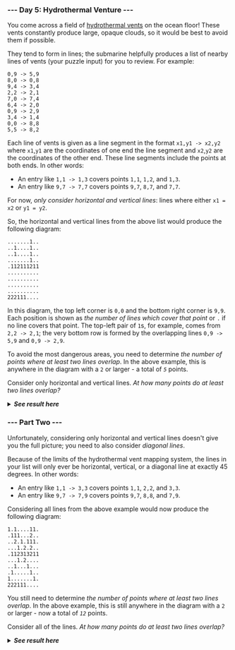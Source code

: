 ﻿### --- Day 5: Hydrothermal Venture ---

You come across a field of [hydrothermal vents](https://en.wikipedia.org/wiki/Hydrothermal_vent) on the ocean floor! These vents 
constantly produce large, opaque clouds, so it would be best to avoid
them if possible.

They tend to form in lines; the submarine helpfully produces a list of
nearby lines of vents (your puzzle input) for you to review. For example:

	0,9 -> 5,9
	8,0 -> 0,8
	9,4 -> 3,4
	2,2 -> 2,1
	7,0 -> 7,4
	6,4 -> 2,0
	0,9 -> 2,9
	3,4 -> 1,4
	0,0 -> 8,8
	5,5 -> 8,2

Each line of vents is given as a line segment in the format `x1,y1 -> x2,y2`
where `x1`,`y1` are the coordinates of one end the line segment and `x2`,`y2` are
the coordinates of the other end. These line segments include the points at 
both ends. In other words:

- An entry like `1,1 -> 1,3` covers points `1,1`, `1,2`, and `1,3`.
- An entry like `9,7 -> 7,7` covers points `9,7`, `8,7`, and `7,7`.

For now, *only consider horizontal and vertical lines*: lines where either
`x1 = x2` or `y1 = y2`.

So, the horizontal and vertical lines from the above list would produce the 
following diagram:

	.......1..
	..1....1..
	..1....1..
	.......1..
	.112111211
	..........
	..........
	..........
	..........
	222111....

In this diagram, the top left corner is `0,0` and the bottom right corner is 
`9,9`. Each position is shown as *the number of lines which cover that point*
or `.` if no line covers that point. The top-left pair of `1`s, for example, 
comes from `2,2 -> 2,1`; the very bottom row is formed by the overlapping
lines `0,9 -> 5,9` and `0,9 -> 2,9`.

To avoid the most dangerous areas, you need to determine *the number of 
points where at least two lines overlap*. In the above example, this is
anywhere in the diagram with a `2` or larger - a total of *`5`* points.

Consider only horizontal and vertical lines. *At how many points do at least 
two lines overlap?*

<details>
  <summary><strong><em>See result here</em></strong></summary>
	Your puzzle answer was <strong><em>6666</em></strong>.
</details>

### --- Part Two ---

Unfortunately, considering only horizontal and vertical lines doesn't give
you the full picture; you need to also consider *diagonal lines*.

Because of the limits of the hydrothermal vent mapping system, the lines in
your list will only ever be horizontal, vertical, or a diagonal line at
exactly 45 degrees. In other words:

- An entry like `1,1 -> 3,3` covers points `1,1`, `2,2`, and `3,3`.
- An entry like `9,7 -> 7,9` covers points `9,7`, `8,8`, and `7,9`.

Considering all lines from the above example would now produce the 
following diagram:

	1.1....11.
	.111...2..
	..2.1.111.
	...1.2.2..
	.112313211
	...1.2....
	..1...1...
	.1.....1..
	1.......1.
	222111....

You still need to determine *the number of points where at least two lines 
overlap*. In the above example, this is still anywhere in the diagram with a 
`2` or larger - now a total of *`12`* points.

Consider all of the lines. *At how many points do at least two lines 
overlap?*

<details>
  <summary><strong><em>See result here</em></strong></summary>
	Your puzzle answer was <strong><em>19081</em></strong>.
</details>